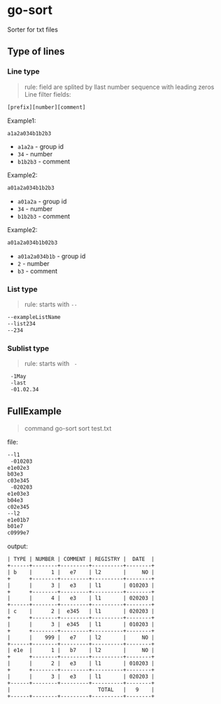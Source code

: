# go-sort
Sorter for txt files
## Type of lines
### Line type
>rule: field are splited by llast number sequence with leading zeros
Line filter fields:
```txt
[prefix][number][comment]
```
Example1:
```txt
a1a2a034b1b2b3
```
* `a1a2a` - group id
* `34` - number
*  `b1b2b3` - comment

Example2:
```txt
a01a2a034b1b2b3
```
* `a01a2a` - group id
* `34` - number
*  `b1b2b3` - comment

Example2:
```txt
a01a2a034b1b02b3
```
* `a01a2a034b1b` - group id
* `2` - number
*  `b3` - comment

### List type
> rule: starts with `--`
```txt
--exampleListName
--list234
--234
```

### Sublist type
> rule: starts with ` -`
```txt
 -1May
 -last
 -01.02.34
```

## FullExample
>command go-sort sort test.txt

file:
```txt
--l1
 -010203
e1e02e3
b03e3
c03e345
 -020203
e1e03e3
b04e3
c02e345
--l2
e1e01b7
b01e7
c0999e7
```
output:
```txt
| TYPE | NUMBER | COMMENT | REGISTRY |  DATE  |
+------+--------+---------+----------+--------+
| b    |      1 |   e7    | l2       |     NO |
+      +--------+---------+----------+--------+
|      |      3 |   e3    | l1       | 010203 |
+      +--------+---------+----------+--------+
|      |      4 |   e3    | l1       | 020203 |
+------+--------+---------+----------+--------+
| c    |      2 |  e345   | l1       | 020203 |
+      +--------+---------+----------+--------+
|      |      3 |  e345   | l1       | 010203 |
+      +--------+---------+----------+--------+
|      |    999 |   e7    | l2       |     NO |
+------+--------+---------+----------+--------+
| e1e  |      1 |   b7    | l2       |     NO |
+      +--------+---------+----------+--------+
|      |      2 |   e3    | l1       | 010203 |
+      +--------+---------+----------+--------+
|      |      3 |   e3    | l1       | 020203 |
+------+--------+---------+----------+--------+
|                            TOTAL   |   9    |
+------+--------+---------+----------+--------+
```

